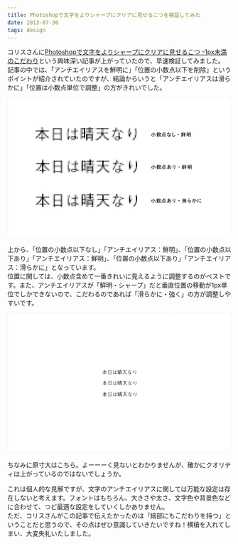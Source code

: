 ```yaml
---
title: Photoshopで文字をよりシャープにクリアに見せるこつを検証してみた
date: 2013-07-30
tags: design
---
```


コリスさんに[Photoshopで文字をよりシャープにクリアに見せるこつ -1px未満のこだわり](http://coliss.com/articles/build-websites/operation/design/photoshop-tips-for-crisp-texts-by-jonathan-olsen.html)という興味深い記事が上がっていたので、早速検証してみました。  
記事の中では、「アンチエイリアスを鮮明に」「位置の小数点以下を削除」というポイントが紹介されていたのですが、結論からいうと「アンチエイリアスは滑らかに」「位置は小数点単位で調整」の方がきれいでした。

![](/images/blog/20130730_1.jpg)

上から、「位置の小数点以下なし」「アンチエイリアス：鮮明」、「位置の小数点以下あり」「アンチエイリアス：鮮明」、「位置の小数点以下あり」「アンチエイリアス：滑らかに」となっています。  
位置に関しては、小数点含めて一番きれいに見えるように調整するのがベストです。また、アンチエイリアスが「鮮明・シャープ」だと垂直位置の移動が1px単位でしかできないので、こだわるのであれば「滑らかに・強く」の方が調整しやすいです。

![](/images/blog/20130730_2.jpg)

ちなみに原寸大はこちら。よーーーく見ないとわかりませんが、確かにクオリティは上がっているのではないでしょうか。

これは個人的な見解ですが、文字のアンチエイリアスに関しては万能な設定は存在しないと考えます。フォントはもちろん、大きさや太さ、文字色や背景色などに合わせて、つど最適な設定をしていくしかありません。  
ただ、コリスさんがこの記事で伝えたかったのは「細部にもこだわりを持つ」ということだと思うので、その点はぜひ意識していきたいですね！横槍を入れてしまい、大変失礼いたしました。